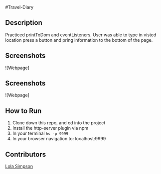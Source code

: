 #Travel-Diary

## Description
Practiced printToDom and eventListeners. User was able to type in visted location press a button and pring information to the bottom of the page. 

## Screenshots
![Webpage]

## Screenshots
![Webpage]

## How to Run
1. Clone down this repo, and cd into the project
1. Install the http-server plugin via npm
1. In your terminal ```hs -p 9999```
1. In your browser navigation to: localhost:9999

## Contributors
[Lola Simpson](https://github.com/lolasimp)